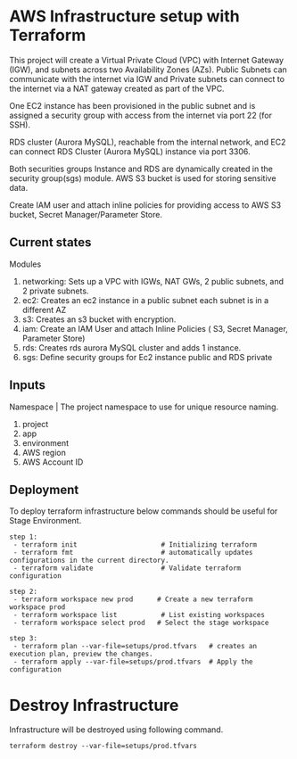# AWS Infrastructure setup with Terraform
This project will create a Virtual Private Cloud (VPC) with Internet Gateway (IGW), and subnets across two Availability Zones (AZs). Public Subnets can communicate with the internet via IGW and Private subnets can connect to the internet via a NAT gateway created as part of the VPC. 

One EC2 instance has been provisioned in the public subnet and is assigned a security group with access from the internet via port 22 (for SSH). 

RDS cluster (Aurora MySQL), reachable from the internal network, and EC2 can connect RDS Cluster (Aurora MySQL) instance via port 3306. 

Both securities groups Instance and RDS are dynamically created in the security group(sgs) module. AWS S3 bucket is used for storing sensitive data. 

Create IAM user and attach inline policies for providing access to AWS S3 bucket, Secret Manager/Parameter Store.



## Current states

Modules

1) networking: Sets up a VPC with IGWs, NAT GWs, 2 public subnets, and 2 private subnets.
2) ec2: Creates an ec2 instance in a public subnet each subnet is in a different AZ
3) s3:  Creates an s3 bucket with encryption.
4) iam: Create an IAM User and attach Inline Policies ( S3, Secret Manager, Parameter Store) 
5) rds: Creates rds aurora MySQL cluster and adds 1 instance.
6) sgs: Define security groups for Ec2 instance public and RDS private

## Inputs

Namespace | The project namespace to use for unique resource naming.

1) project
2) app
3) environment
4) AWS region
5) AWS Account ID

## Deployment 

To deploy terraform infrastructure below commands should be useful for Stage Environment.

    step 1:
     - terraform init                     # Initializing terraform
     - terraform fmt                      # automatically updates configurations in the current directory.
     - terraform validate                 # Validate terraform configuration

    step 2:
     - terraform workspace new prod      # Create a new terraform workspace prod
     - terraform workspace list           # List existing workspaces
     - terraform workspace select prod   # Select the stage workspace

    step 3: 
     - terraform plan --var-file=setups/prod.tfvars   # creates an execution plan, preview the changes.
     - terraform apply --var-file=setups/prod.tfvars  # Apply the configuration


# Destroy Infrastructure

Infrastructure will be destroyed using following command. 
    
    terraform destroy --var-file=setups/prod.tfvars 
